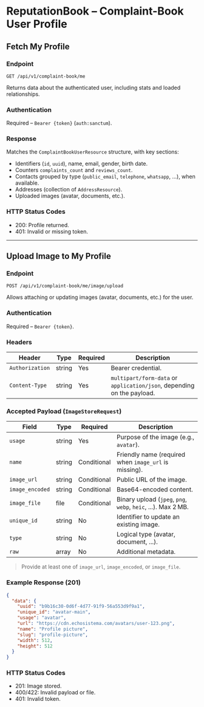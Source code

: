 # ReputationBook – Complaint-Book User Profile

## Fetch My Profile

### Endpoint

```
GET /api/v1/complaint-book/me
```

Returns data about the authenticated user, including stats and loaded relationships.

### Authentication

Required – `Bearer {token}` (`auth:sanctum`).

### Response

Matches the `ComplaintBookUserResource` structure, with key sections:

- Identifiers (`id`, `uuid`), name, email, gender, birth date.
- Counters `complaints_count` and `reviews_count`.
- Contacts grouped by type (`public_email`, `telephone`, `whatsapp`, ...), when available.
- Addresses (collection of `AddressResource`).
- Uploaded images (avatar, documents, etc.).

### HTTP Status Codes

- 200: Profile returned.
- 401: Invalid or missing token.

---

## Upload Image to My Profile

### Endpoint

```
POST /api/v1/complaint-book/me/image/upload
```

Allows attaching or updating images (avatar, documents, etc.) for the user.

### Authentication

Required – `Bearer {token}`.

### Headers

| Header | Type | Required | Description |
| ------ | ---- | -------- | ----------- |
| `Authorization` | string | Yes | Bearer credential. |
| `Content-Type` | string | Yes | `multipart/form-data` or `application/json`, depending on the payload. |

### Accepted Payload (`ImageStoreRequest`)

| Field | Type | Required | Description |
| ----- | ---- | -------- | ----------- |
| `usage` | string | Yes | Purpose of the image (e.g., `avatar`). |
| `name` | string | Conditional | Friendly name (required when `image_url` is missing). |
| `image_url` | string | Conditional | Public URL of the image. |
| `image_encoded` | string | Conditional | Base64-encoded content. |
| `image_file` | file | Conditional | Binary upload (`jpeg`, `png`, `webp`, `heic`, ...). Max 2 MB. |
| `unique_id` | string | No | Identifier to update an existing image. |
| `type` | string | No | Logical type (avatar, document, ...). |
| `raw` | array | No | Additional metadata. |

> Provide at least one of `image_url`, `image_encoded`, or `image_file`.

### Example Response (201)

```json
{
  "data": {
    "uuid": "b9b16c30-0d6f-4d77-91f9-56a553d9f9a1",
    "unique_id": "avatar-main",
    "usage": "avatar",
    "url": "https://cdn.echosistema.com/avatars/user-123.png",
    "name": "Profile picture",
    "slug": "profile-picture",
    "width": 512,
    "height": 512
  }
}
```

### HTTP Status Codes

- 201: Image stored.
- 400/422: Invalid payload or file.
- 401: Invalid token.

